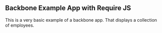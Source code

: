 ## Backbone Example App with Require JS
This is a very basic example of a backbone app. That displays a collection of employees.
